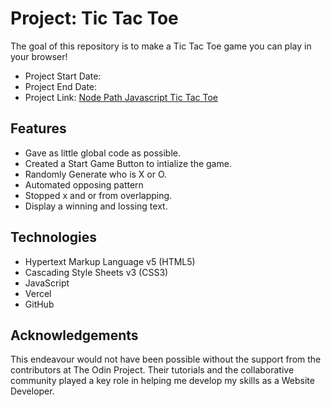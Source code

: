 # Project: Tic Tac Toe

The goal of this repository is to make a Tic Tac Toe game you can play in your browser!

- Project Start Date:
- Project End Date:
- Project Link: [Node Path Javascript Tic Tac Toe](https://www.theodinproject.com/lessons/node-path-javascript-tic-tac-toe) 

## Features

- Gave as little global code as possible.
- Created a Start Game Button to intialize the game.
- Randomly Generate who is X or O.
- Automated opposing pattern
- Stopped x and or from overlapping.
- Display a winning and lossing text.

## Technologies

- Hypertext Markup Language v5 (HTML5)
- Cascading Style Sheets v3 (CSS3)
- JavaScript
- Vercel
- GitHub

## Acknowledgements

This endeavour would not have been possible without the support from the contributors at The Odin Project. Their tutorials and the collaborative community played a key role in helping me develop my skills as a Website Developer.
